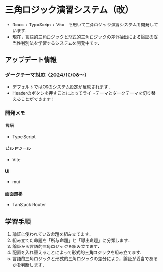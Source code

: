 # 三角ロジック演習システム（改）

- React + TypeScript + Vite　を用いて三角ロジック演習システムを開発しています．
- 現在，言語的三角ロジックと形式的三角ロジックの差分抽出による論証の妥当性判別法を学習するシステムを開発中です．

## アップデート情報
### ダークテーマ対応（2024/10/08〜）
- デフォルトではOSのシステム設定が反映されます．
- Headerのボタンを押すことによってライトテーマとダークテーマを切り替えることができます！

### 開発メモ
#### 言語
- Type Script

#### ビルドツール
- Vite

#### UI
- mui

#### 画面遷移
- TanStack Router

## 学習手順
1. 論証に使われている命題を組み立てます．
1. 組み立てた命題を「所与命題」と「導出命題」に分類します．
1. 論証から言語的三角ロジックを組み立てます．
1. 配置を入れ替えることによって形式的三角ロジックを組み立てます．
1. 言語的三角ロジックと形式的三角ロジックの差分により，論証が妥当であるかを判断します．